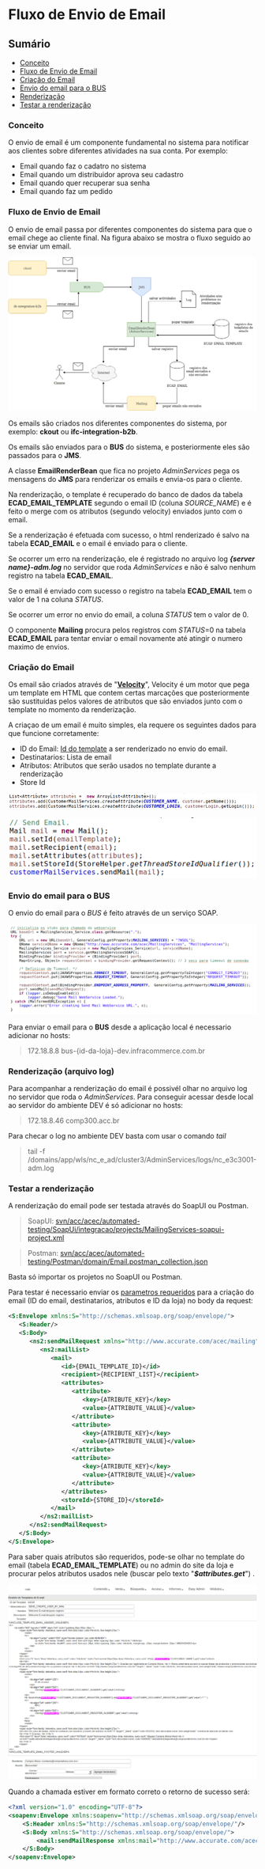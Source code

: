 # Fluxo de Envio de Email

## Sumário
- [Conceito](#Conceito)
- [Fluxo de Envio de Email](#fluxo-de-envio-de-email-1)
- [Criação do Email](#cria%C3%A7%C3%A3o-do-email)
- [Envio do email para o BUS](#envio-do-email-para-o-bus)
- [Renderização](#renderização-arquivo-log)
- [Testar a renderização](#testar-a-renderização)

### Conceito
O envio de email é um componente fundamental no sistema para notificar aos clientes sobre diferentes atividades na sua conta. Por exemplo: 

* Email quando faz o cadatro no sistema
* Email quando um distribuidor aprova seu cadastro
* Email quando quer recuperar sua senha
* Email quando faz um pedido

### Fluxo de Envio de Email
O envio de email passa por diferentes componentes do sistema para que o email chege ao cliente final. Na figura abaixo se mostra o fluxo seguido ao se enviar um email.

![|Fluxo de envio de email](resources/fluxo_email.png)


Os emails são criados nos diferentes componentes do sistema, por exemplo: **ckout** ou **ifc-integration-b2b**. 

Os emails são enviados para o **BUS** do sistema, e posteriormente eles são passados para o **JMS**. 

A classe **EmailRenderBean** que fica no projeto *AdminServices* pega os mensagens do **JMS** para renderizar os emails e envia-os para o cliente. 

Na renderização, o template é recuperado do banco de dados da tabela **ECAD_EMAIL_TEMPLATE** segundo o email ID (coluna *SOURCE_NAME*) e é feito o merge com os atributos (segundo velocity) enviados junto com o email. 

Se a renderização é efetuada com sucesso, o html renderizado é salvo na tabela **ECAD_EMAIL** e o email é enviado para o cliente.

Se ocorrer um erro na renderização, ele é registrado no arquivo log __*{server name}-adm.log*__ no servidor que roda *AdminServices* e não é salvo nenhum registro na tabela **ECAD_EMAIL**.

Se o email é enviado com sucesso o registro na tabela **ECAD_EMAIL** tem o valor de 1 na coluna *STATUS*.

Se ocorrer um error no envio do email, a coluna *STATUS* tem o valor de 0.

O componente **Mailing** procura pelos registros com *STATUS*=0 na tabela **ECAD_EMAIL** para tentar enviar o email novamente até atingir o numero maximo de envios.

### Criação do Email
Os email são criados através de "[**Velocity**](http://velocity.apache.org/engine/1.7/user-guide.html)", Velocity é um motor que pega um template em HTML que contem certas marcações que posteriormente são sustituidas pelos valores de atributos que são enviados junto com o template no momento da renderização.

A criaçao de um email é muito simples, ela requere os seguintes dados para que funcione corretamente:

* ID do Email: [Id do template](https://gitlab.infracommerce.com.br/infrashop/knowledge-base/tree/general-parameter-creation/emails) a ser renderizado no envio do email.
* Destinatarios: Lista de email
* Atributos: Atributos que serão usados no template durante a renderização
* Store Id

![Exemplo de criação de atributos para o email](resources/email_attributes.png "CustomerLoginServices.java")

![Exemplo de criação de email](resources/email_parameters.png "CustomerLoginServices.java")

### Envio do email para o BUS
O envio do email para o *BUS* é feito através de un serviço SOAP.

![Exemplo de envio de email para o BUS](resources/sending_to_bus.png "CustomerMailServices.java")

Para enviar o email para o **BUS** desde a aplicação local é necessario adicionar no hosts:

> 172.18.8.8 bus-{id-da-loja}-dev.infracommerce.com.br


### Renderização (arquivo log)
Para acompanhar a renderização do email é possivél olhar no arquivo log no servidor que roda o *AdminServices*. Para conseguir acessar desde local ao servidor do ambiente DEV é só adicionar no hosts:

> 172.18.8.46 comp300.acc.br

Para checar o log no ambiente DEV basta com usar o comando *tail* 

> tail -f /domains/app/wls/nc_e_ad/cluster3/AdminServices/logs/nc_e3c3001-adm.log

### Testar a renderização
A renderização do email pode ser testada através do SoapUI ou Postman.

> SoapUI: [svn/acc/acec/automated-testing/SoapUi/integracao/projects/MailingServices-soapui-project.xml](https://lab.accurate.com.br/svn/acc/acec/automated-testing/SoapUi/integracao/projects/MailingServices-soapui-project.xml)

> Postman: [svn/acc/acec/automated-testing/Postman/domain/Email.postman_collection.json](https://lab.accurate.com.br/svn/acc/acec/automated-testing/Postman/domain/Email.postman_collection.json)

Basta só importar os projetos no SoapUI ou Postman.

Para testar é necessario enviar os [parametros requeridos](#cria%C3%A7%C3%A3o-do-email) para a criação do email (ID do email, destinatarios, atributos e ID da loja) no body da request:

```xml
<S:Envelope xmlns:S="http://schemas.xmlsoap.org/soap/envelope/">
   <S:Header/>
   <S:Body>
      <ns2:sendMailRequest xmlns="http://www.accurate.com/acec/mailing" xmlns:ns2="http://www.accurate.com/acec/MailingServices">
         <ns2:mailList>
            <mail>
               <id>{EMAIL_TEMPLATE_ID}</id>
               <recipient>{RECIPIENT_LIST}</recipient>
               <attributes>
                  <attribute>
                     <key>{ATRIBUTE_KEY}</key>
                     <value>{ATTRIBUTE_VALUE}</value>
                  </attribute>
                  <attribute>
                     <key>{ATRIBUTE_KEY}</key>
                     <value>{ATTRIBUTE_VALUE}</value>
                  </attribute>
                  <attribute>
                     <key>{ATRIBUTE_KEY}</key>
                     <value>{ATTRIBUTE_VALUE}</value>
                  </attribute>
               </attributes>
               <storeId>{STORE_ID}</storeId>
            </mail>
         </ns2:mailList>
      </ns2:sendMailRequest>
   </S:Body>
</S:Envelope>
```


Para saber quais atributos são requeridos, pode-se olhar no template do email (tabela **ECAD_EMAIL_TEMPLATE**) ou no admin do site da loja e procurar pelos atributos usados nele (buscar pelo texto "__*$attributes.get*__") .

![Exemplo de template de email e os atributos](resources/email_template.png)

Quando a chamada estiver em formato correto o retorno de sucesso será:

```xml
<?xml version="1.0" encoding="UTF-8"?>
<soapenv:Envelope xmlns:soapenv="http://schemas.xmlsoap.org/soap/envelope/">
    <S:Header xmlns:S="http://schemas.xmlsoap.org/soap/envelope/"/>
    <S:Body xmlns:S="http://schemas.xmlsoap.org/soap/envelope/">
        <mail:sendMailResponse xmlns:mail="http://www.accurate.com/acec/MailingServices"/>
    </S:Body>
</soapenv:Envelope>
```